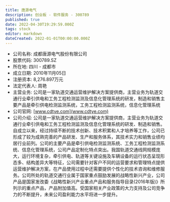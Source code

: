```yaml
---
title: 唐源电气
description: 创业板 - 软件服务 - 300789
published: true
date: 2022-04-30T19:29:59.000Z
tags: stock
editor: markdown
dateCreated: 2022-01-01T00:00:00.000Z
---
```


- 公司名称: 成都唐源电气股份有限公司
- 股票代码: 300789.SZ
- 所在地: 四川 - 成都市
- 成立日期: 2010年11月05日
- 注册资本: 8,276.897万元
- 法定代表人: 周艳
- 主营业务: 公司是一家轨道交通运营维护解决方案提供商，主营业务为轨道交通行业牵引供电和工务工程检测监测及信息化管理系统的研发，制造和销售主要产品是牵引供电检测监测系统，工务工程检测监测系统，信息化管理系统
- 公司官网: [www.cdtye.com](www.cdtye.com)
- 公司介绍: 公司是一家轨道交通运营维护解决方案提供商，主营业务为轨道交通行业牵引供电和工务工程检测监测及信息化管理系统的研发、制造和销售。自成立以来，经过持续不断的技术创新、技术积累和人才培养等工作，公司已形成了较为成熟完善的产品研发、生产和服务体系，其技术实力和销售业绩均居行业前列。公司的主要产品是牵引供电检测监测系统、工务工程检测监测系统、信息化管理系统，公司产品定制化特点突出。我国轨道交通线网规模庞大，运行环境复杂，牵引供电、轨道等关键设施及车辆设备的运行状态呈现形态多、结构差异大等特征，公司需要针对客户不同的运营要求和管理特点提供运营维护解决方案，在产品使用过程中还需要提供个性化的技术咨询和维修服务。公司所处的轨道交通行业属于国家重点鼓励发展的战略性新兴产业，公司产品是国家发改委《战略性新兴产业重点产品和服务指导目录(2016年版)》所列示的重点产品，产品附加值高。受国家相关产业政策的大力支持及公司竞争力的不断提升，未来公司盈利能力水平将进一步提升。


